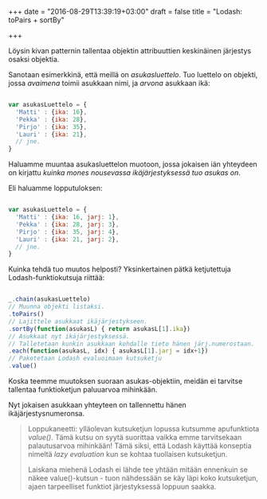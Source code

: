 +++
date = "2016-08-29T13:39:19+03:00"
draft = false
title = "Lodash: toPairs + sortBy"

+++

Löysin kivan patternin tallentaa objektin attribuuttien keskinäinen järjestys osaksi objektia.

Sanotaan esimerkkinä, että meillä on *asukasluettelo*. Tuo luettelo on objekti, jossa *avaimena* toimii asukkaan nimi, ja *arvona* asukkaan ikä:

```javascript

var asukasLuettelo = {
  'Matti' : {ika: 16},
  'Pekka' : {ika: 28},
  'Pirjo' : {ika: 35},
  'Lauri' : {ika: 21},
  // jne.	
}

```

Haluamme muuntaa asukasluettelon muotoon, jossa jokaisen iän yhteydeen on kirjattu *kuinka mones nousevassa ikäjärjestyksessä tuo asukas on*.

Eli haluamme lopputuloksen:

```javascript

var asukasLuettelo = {
  'Matti' : {ika: 16, jarj: 1},
  'Pekka' : {ika: 28, jarj: 3},
  'Pirjo' : {ika: 35, jarj: 4},
  'Lauri' : {ika: 21, jarj: 2},
  // jne.	
}

```

Kuinka tehdä tuo muutos helposti? Yksinkertainen pätkä ketjutettuja Lodash-funktiokutsuja riittää:

```javascript

_.chain(asukasLuettelo)
// Muunna objekti listaksi.
.toPairs()
// Lajittele asukkaat ikäjärjestykseen.
.sortBy(function(asukasL) { return asukasL[1].ika})
// Asukkaat nyt ikäjärjestyksessä.
// Talletetaan kunkin asukkaan kohdalle tieto hänen järj.numerostaan.
.each(function(asukasL, idx) { asukasL[1].jarj = idx+1})
// Pakotetaan Lodash evaluoimaan kutsuketju
.value()

```

Koska teemme muutoksen suoraan asukas-objektiin, meidän ei tarvitse tallentaa funktioketjun paluuarvoa mihinkään. 

Nyt jokaisen asukkaan yhteyteen on tallennettu hänen ikäjärjestysnumeronsa.

> Loppukaneetti: ylläolevan kutsuketjun lopussa kutsumme apufunktiota *value()*. Tämä kutsu on syytä suorittaa vaikka emme tarvitsekaan palautusarvoa mihinkään! Tämä siksi, että Lodash käyttää konseptia nimeltä *lazy evaluation* kun se kohtaa tuollaisen kutsuketjun. 
>
> Laiskana miehenä Lodash ei lähde tee yhtään mitään ennenkuin se näkee value()-kutsun - tuon nähdessään se käy läpi koko kutsuketjun, ajaen tarpeelliset funktiot järjestyksessä loppuun saakka.


